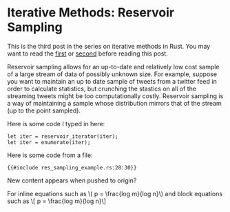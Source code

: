 # Iterative Methods: Reservoir Sampling

This is the third post in the series on iterative methods in Rust. You may want to read the [first](http://daniel-vainsencher.github.io/book/iterative_methods_part_1.html) or [second](http://daniel-vainsencher.github.io/book/iterative_methods_part_2.html) before reading this post.

Reservoir sampling allows for an up-to-date and relatively low cost sample of a large stream of data of possibly unknown size. For example, suppose you want to maintain an up to date sample of tweets from a twitter feed in order to calculate statistics, but crunching the stastics on all of the streaming tweets might be too computationally costly. Reservoir sampling is a way of maintaining a sample whose distribution mirrors that of the stream (up to the point sampled).

Here is some code I typed in here:
```rust, ignore
let iter = reservoir_iterator(iter);
let iter = enumerate(iter);
```

Here is some code from a file:
```rust, ignore
{{#include res_sampling_example.rs:28:30}}
```

New content appears when pushed to origin?

For inline equations such as \\( p = \frac{log m}{log n}\\) and block equations such as \\[ p = \frac{log m}{log n}\\]